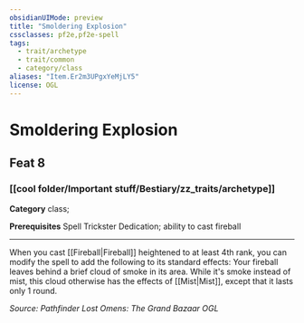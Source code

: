 ```yaml
---
obsidianUIMode: preview
title: "Smoldering Explosion"
cssclasses: pf2e,pf2e-spell
tags:
  - trait/archetype
  - trait/common
  - category/class
aliases: "Item.Er2m3UPgxYeMjLY5"
license: OGL
---
```

# Smoldering Explosion
## Feat 8
### [[cool folder/Important stuff/Bestiary/zz_traits/archetype]]

**Category** class; 



**Prerequisites** Spell Trickster Dedication; ability to cast fireball
* * *
When you cast [[Fireball|Fireball]] heightened to at least 4th rank, you can modify the spell to add the following to its standard effects: Your fireball leaves behind a brief cloud of smoke in its area. While it's smoke instead of mist, this cloud otherwise has the effects of [[Mist|Mist]], except that it lasts only 1 round.

*Source: Pathfinder Lost Omens: The Grand Bazaar*
*OGL*